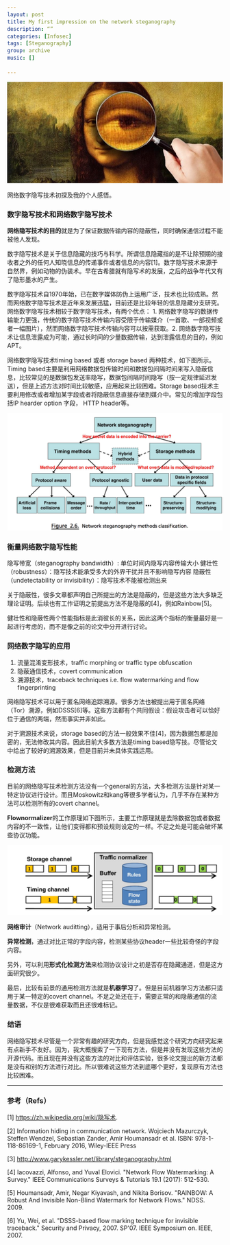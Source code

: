 ```yaml
---
layout: post
title: My first impression on the network steganography
description: “”
categories: [Infosec]
tags: [Steganography]
group: archive
music: []

---
```


![image](/assets/images/steganography.jpg)

网络数字隐写技术初探及我的个人感悟。

<!-- more -->

### 数字隐写技术和网络数字隐写技术

**网络隐写技术的目的**就是为了保证数据传输内容的隐蔽性，同时确保通信过程不能被他人发现。

数字隐写技术是关于信息隐藏的技巧与科学。所谓信息隐藏指的是不让除预期的接收者之外的任何人知晓信息的传递事件或者信息的内容[1]。数字隐写技术来源于自然界，例如动物的伪装术。早在古希腊就有隐写术的发展，之后的战争年代又有了隐形墨水的产生。

数字隐写技术自1970年始，已在数字媒体防伪上运用广泛，技术也比较成熟。然而网络数字隐写技术是近年来发展迅猛，目前还是比较年轻的信息隐藏分支研究。网络数字隐写技术相较于数字隐写技术，有两个优点： 1. 网络数字隐写的数据传输能力更强，传统的数字隐写技术传输内容受限于传输媒介（一首歌、一部视频或者一幅图片），然而网络数字隐写技术传输内容可以按需获取。2. 网络数字隐写技术让信息泄露成为可能，通过长时间的少量数据传输，达到泄露信息的目的，例如APT。

网络数字隐写技术timing based 或者 storage based 两种技术，如下图所示。 Timing based主要是利用网络数据包传输时间和数据包间隔时间来写入隐蔽信息，比较常见的是数据包发送率隐写，数据包间隔时间隐写（按一定规律延迟发送），但是上述方法对时间比较敏感，应用起来比较困难。Storage based技术主要利用修改或者增加某字段或者将隐蔽信息直接存储到媒介中。常见的增加字段包括IP hearder option 字段， HTTP header等。

![image](/assets/images/classification.png)



### 衡量网络数字隐写性能

隐写带宽（steganography bandwidth）: 单位时间内隐写内容传输大小
健壮性（robustness）：隐写技术能承受多大的外界干扰并且不影响隐写内容
隐蔽性（undetectability or invisibility）：隐写技术不能被检测出来

关于隐蔽性，很多文章都声明自己所提出的方法是隐蔽的，但是这些方法大多缺乏理论证明。后续也有工作证明之前提出方法不是隐蔽的[4]，例如Rainbow[5]。

健壮性和隐蔽性两个性能指标是此消彼长的关系，因此这两个指标的衡量最好是一起进行考虑的，而不是像之前的论文中分开进行讨论。


### 网络数字隐写的应用

1. 流量混淆变形技术，traffic morphing or traffic type obfuscation
2. 隐蔽通信技术，covert communication 
3. 溯源技术，traceback techniques i.e. flow watermarking and flow fingerprinting

网络隐写技术可以用于匿名网络追踪溯源。很多方法也被提出用于匿名网络（Tor）溯源，例如DSSS[6]等。这些方法都有个共同假设：假设攻击者可以恰好位于通信的两端，然而事实并非如此。

对于溯源技术来说，storage based的方法一般效果不佳[4]，因为数据包都是加密的，无法修改其内容。因此目前大多数方法是timing based隐写技。尽管论文中给出了较好的溯源效果，但是目前并未具体实践运用。



### 检测方法

目前的网络隐写技术检测方法没有一个general的方法，大多检测方法是针对某一特定协议进行设计。而且Moskowitz和kang等很多学者认为，几乎不存在某种方法可以检测所有的covert channel。

**Flownormalizer**的工作原理如下图所示，主要工作原理就是去除数据包或者数据内容的不一致性，让他们变得都和预设规则设定的一样。不足之处是可能会破坏某些协议功能。

![image](/assets/images/flownormalizer.png)

**网络审计**（Network auditting），适用于事后分析和异常检测。

**异常检测**，通过对比正常的字段内容，检测某些协议header一些比较奇怪的字段内容。

另外，可以利用**形式化检测方法**来检测协议设计之初是否存在隐藏通道，但是这方面研究很少。

最后，比较有前景的通用检测方法就是**机器学习**了。但是目前机器学习方法都只适用于某一特定的covert channel。不足之处还在于，需要正常的和隐蔽通信的流量数据，不仅是很难获取而且还很难标记。





### 结语

网络隐写技术尽管是一个非常有趣的研究方向，但是我感觉这个研究方向研究起来有点新手不友好。因为，我大概搜索了一下现有方法，但是并没有发现这些方法的开源代码。而且现在并没有这些方法的对比和评估实验，很多论文提出的新方法都是没有和别的方法进行对比。所以很难说这些方法到底哪个更好，复现原有方法也比较困难。

--------

### 参考（Refs）

[1] https://zh.wikipedia.org/wiki/隐写术.

[2] Information hiding in communication network. Wojciech Mazurczyk, Steffen Wendzel, Sebastian Zander, Amir Houmansadr et al. ISBN: 978-1-118-86169-1, February 2016, Wiley-IEEE Press

[3] http://www.garykessler.net/library/steganography.html

[4] Iacovazzi, Alfonso, and Yuval Elovici. "Network Flow Watermarking: A Survey." IEEE Communications Surveys & Tutorials 19.1 (2017): 512-530.

[5] Houmansadr, Amir, Negar Kiyavash, and Nikita Borisov. "RAINBOW: A Robust And Invisible Non-Blind Watermark for Network Flows." NDSS. 2009.

[6] Yu, Wei, et al. "DSSS-based flow marking technique for invisible traceback." Security and Privacy, 2007. SP'07. IEEE Symposium on. IEEE, 2007.




